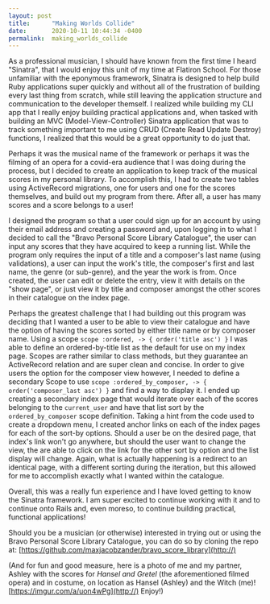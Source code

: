 ```yaml
---
layout: post
title:      "Making Worlds Collide"
date:       2020-10-11 10:44:34 -0400
permalink:  making_worlds_collide
---
```



As a professional musician, I should have known from the first time I heard "Sinatra", that I would enjoy this unit of my time at Flatiron School. For those unfamiliar with the eponymous framework, Sinatra is designed to help build Ruby applications super quickly and without all of the frustration of building every last thing from scratch, while still leaving the application structure and communication to the developer themself. I realized while building my CLI app that I really enjoy building practical applications and, when tasked with building an MVC (Model-View-Controller) Sinatra application that was to track something important to me using CRUD (Create Read Update Destroy) functions, I realized that this would be a great opportunity to do just that.

Perhaps it was the musical name of the framework or perhaps it was the filming of an opera for a covid-era audience that I was doing during the process, but I decided to create an application to keep track of the musical scores in my personal library. To accomplish this, I had to create two tables using ActiveRecord migrations, one for users and one for the scores themselves, and build out my program from there. After all, a user has many scores and a score belongs to a user!

I designed the program so that a user could sign up for an account by using their email address and creating a password and, upon logging in to what I decided to call the "Bravo Personal Score Library Catalogue", the user can input any scores that they have acquired to keep a running list. While the program only requires the input of a title and a composer's last name (using validations), a user can input the work's title, the composer's first and last name, the genre (or sub-genre), and the year the work is from. Once created, the user can edit or delete the entry, view it with details on the "show page", or just view it by title and composer amongst the other scores in their catalogue on the index page.

Perhaps the greatest challenge that I had building out this program was deciding that I wanted a user to be able to view their catalogue and have the option of having the scores sorted by either title name or by composer name. Using a scope `scope :ordered, -> { order('title asc') }` I was able to define an ordered-by-title list as the default for use on my index page. Scopes are rather similar to class methods, but they guarantee an ActiveRecord relation and are super clean and concise. In order to give users the option for the composer view however, I needed to define a secondary Scope to use 
`scope :ordered_by_composer, -> { order('composer_last asc') }` and find a way to display it. I ended up creating a secondary index page that would iterate over each of the scores belonging to the `current_user` and have that list sort by the `ordered_by_composer` scope definition. Taking a hint from the code used to create a dropdown menu, I created anchor links on each of the index pages for each of the sort-by options. Should a user be on the desired page, that index's link won't go anywhere, but should the user want to change the view, the are able to click on the link for the other sort by option and the list display will change. Again, what is actually happening is a redirect to an identical page, with a different sorting during the iteration, but this allowed for me to accomplish exactly what I wanted within the catalogue.

Overall, this was a really fun experience and I have loved getting to know the Sinatra framework. I am super excited to continue working with it and to continue onto Rails and, even moreso, to continue building practical, functional applications!

Should you be a musician (or otherwise) interested in trying out or using the Bravo Personal Score Library Catalogue, you can do so by cloning the repo at: [https://github.com/maxjacobzander/bravo_score_library](http://)

(And for fun and good measure, here is a photo of me and my partner, Ashley with the scores for *Hansel and Gretel* (the aforementioned filmed opera) and in costume, on location as Hansel (Ashley) and the Witch (me)! [https://imgur.com/a/uon4wPg](http://) Enjoy!)
